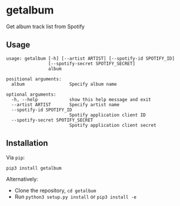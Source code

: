 getalbum
=======

Get album track list from Spotify

Usage
-----

    usage: getalbum [-h] [--artist ARTIST] [--spotify-id SPOTIFY_ID]
                    [--spotify-secret SPOTIFY_SECRET]
                    album
    
    positional arguments:
      album                 Specify album name
    
    optional arguments:
      -h, --help            show this help message and exit
      --artist ARTIST       Specify artist name
      --spotify-id SPOTIFY_ID
                            Spotify application client ID
      --spotify-secret SPOTIFY_SECRET
                            Spotify application client secret

Installation
------------

Via `pip`:

    pip3 install getalbum

Alternatively:

 * Clone the repository, `cd getalbum`
 * Run `python3 setup.py install` or `pip3 install -e`
